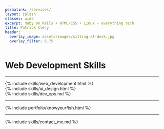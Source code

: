 ```yaml
---
permalink: /services/
layout: splash
classes: wide
excerpt: Ruby on Rails + HTML/CSS + Linux + everything tech
title: Patrick Clery
header:
  overlay_image: assets/images/sitting-at-desk.jpg
  overlay_filter: 0.75
---
```


<div class="pagebreak"></div>

# Web Development Skills

---

<div class="skills">
<div class="item" markdown="1">
{% include skills/web_development.html %}
</div>
<div class="item" markdown="1">
{% include skills/ui_design.html %}
</div>
<div class="item" markdown="1">
{% include skills/dev_ops.md %}
</div>
</div>

***
{% include portfolio/knowyourfish.html %}

***

<div class="pagebreak"></div>
{% include skills/contact_me.md %}
